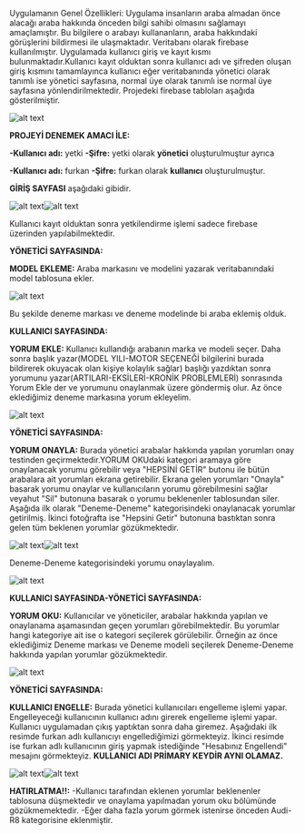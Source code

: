 Uygulamanın Genel Özellikleri: Uygulama insanların araba almadan önce alacağı araba hakkında önceden bilgi sahibi olmasını sağlamayı amaçlamıştır.
Bu bilgilere o arabayı kullananların, araba hakkındaki görüşlerini bildirmesi ile ulaşmaktadır.
Veritabanı olarak firebase kullanılmıştır. Uygulamada kullanıcı giriş ve kayıt kısmı bulunmaktadır.Kullanıcı kayıt olduktan sonra kullanıcı adı ve şifreden oluşan giriş kısmını tamamlayınca
kullanıcı eğer veritabanında yönetici olarak tanımlı ise yönetici sayfasına, normal üye olarak tanımlı ise normal üye sayfasına yönlendirilmektedir. Projedeki firebase tabloları aşağıda gösterilmiştir.

![alt text](https://github.com/furkanyildizz/images/blob/main/firebasetablolar.PNG)

**PROJEYİ DENEMEK AMACI İLE:**

**-Kullanıcı adı:** yetki
**-Şifre:** yetki
olarak **yönetici** oluşturulmuştur ayrıca

**-Kullanıcı adı:** furkan
**-Şifre:** furkan
olarak **kullanıcı** oluşturulmuştur. 

**GİRİŞ SAYFASI** aşağıdaki gibidir.


![alt text](https://github.com/furkanyildizz/images/blob/main/G%C4%B0R%C4%B0%C5%9ESAYFASI.PNG)![alt text](https://github.com/furkanyildizz/images/blob/main/kay%C4%B1tol.PNG) 

Kullanıcı kayıt olduktan sonra yetkilendirme işlemi sadece firebase üzerinden yapılabilmektedir.


**YÖNETİCİ SAYFASINDA:**

**MODEL EKLEME:** Araba markasını ve modelini yazarak veritabanındaki model tablosuna ekler.

![alt text](https://github.com/furkanyildizz/images/blob/main/markakaydedildi.PNG)

Bu şekilde deneme markası ve deneme modelinde bi araba eklemiş olduk.

**KULLANICI SAYFASINDA:**

**YORUM EKLE:** Kullanıcı kullandığı arabanın marka ve modeli seçer. Daha sonra başlık yazar(MODEL YILI-MOTOR SEÇENEĞİ bilgilerini burada bildirerek okuyacak olan kişiye kolaylık sağlar) 
başlığı yazdıktan sonra yorumunu yazar(ARTILARI-EKSİLERİ-KRONİK PROBLEMLERİ) sonrasında Yorum Ekle der ve yorumunu onaylanmak üzere göndermiş olur. Az önce eklediğimiz deneme markasına yorum ekleyelim.

![alt text](https://github.com/furkanyildizz/images/blob/main/yorumeklendi.PNG)

**YÖNETİCİ SAYFASINDA:**

**YORUM ONAYLA:** Burada yönetici arabalar hakkında yapılan yorumları onay testinden geçirmektedir.YORUM OKUdaki kategori aramaya göre onaylanacak yorumu görebilir veya 
"HEPSİNİ GETİR" butonu ile bütün arabalara ait yorumları ekrana getirebilir. Ekrana gelen yorumları "Onayla" basarak yorumu onaylar ve kullanıcıların yorumu görebilmesini sağlar veyahut
"Sil" butonuna basarak o yorumu beklenenler tablosundan siler. Aşağıda ilk olarak "Deneme-Deneme" kategorisindeki onaylanacak yorumlar getirilmiş. İkinci fotoğrafta ise "Hepsini Getir" butonuna  bastıktan sonra gelen tüm beklenen yorumlar gözükmektedir.

![alt text](https://github.com/furkanyildizz/images/blob/main/kategorionayla.PNG)![alt text](https://github.com/furkanyildizz/images/blob/main/hepsinigetir.PNG)

Deneme-Deneme kategorisindeki yorumu onaylayalım.

![alt text](https://github.com/furkanyildizz/images/blob/main/yorumonayland%C4%B1.PNG)


**KULLANICI SAYFASINDA-YÖNETİCİ SAYFASINDA:**

**YORUM OKU:** Kullanıcılar ve yöneticiler, arabalar hakkında yapılan ve onaylanama aşamasından geçen yorumları görebilmektedir. Bu yorumlar hangi kategoriye ait ise o kategori seçilerek görülebilir.
Örneğin az önce eklediğimiz Deneme markası ve Deneme modeli seçilerek Deneme-Deneme hakkında yapılan yorumlar gözükmektedir.

![alt text](https://github.com/furkanyildizz/images/blob/main/yorumlar%C4%B1oku.PNG)


**YÖNETİCİ SAYFASINDA:**

**KULLANICI ENGELLE:** Burada yönetici kullanıcıları engelleme işlemi yapar. Engelleyeceği kullanıcının kullanıcı adını girerek engelleme işlemi yapar. Kullanıcı uygulamadan çıkış yaptıktan sonra daha giremez. Aşağıdaki ilk resimde furkan adlı kullanıcıyı engellediğimizi görmekteyiz. İkinci resimde ise furkan adlı kullanıcının giriş yapmak istediğinde "Hesabınız Engellendi" mesajını görmekteyiz.
**KULLANICI ADI PRİMARY KEYDİR AYNI OLAMAZ.**

![alt text](https://github.com/furkanyildizz/images/blob/main/furkanengelle.PNG)![alt text](https://github.com/furkanyildizz/images/blob/main/hesab%C4%B1n%C4%B1zengellendi.PNG)




**HATIRLATMA!!:**
-Kullanıcı tarafından eklenen yorumlar beklenenler tablosuna düşmektedir ve onaylama yapılmadan yorum oku bölümünde gözükmemektedir.
-Eğer daha fazla yorum görmek istenirse önceden Audi-R8 kategorisine eklenmiştir.
